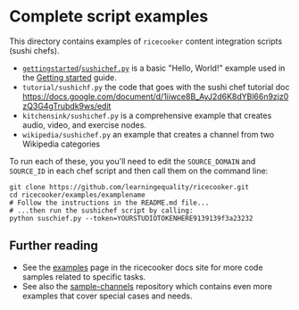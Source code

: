 Complete script examples
========================

This directory contains examples of `ricecooker` content integration scripts (sushi chefs).

  - [`gettingstarted`](./gettingstarted)/[`sushichef.py`](./gettingstarted/sushichef.py)
    is a basic "Hello, World!" example used in the [Getting started](https://ricecooker.readthedocs.io/en/latest/gettingstarted.html) guide.
  - `tutorial/sushichf.py` the code that goes with the sushi chef tutorial doc
    https://docs.google.com/document/d/1iiwce8B_AyJ2d6K8dYBl66n9zjz0zQ3G4gTrubdk9ws/edit
  - `kitchensink/sushichef.py` is a comprehensive example that creates audio, video, and exercise nodes.
  - `wikipedia/sushichef.py` an example that creates a channel from two Wikipedia categories

To run each of these, you you'll need to edit the `SOURCE_DOMAIN` and `SOURCE_ID`
in each chef script and then call them on the command line:

    git clone https://github.com/learningequality/ricecooker.git
    cd ricecooker/examples/examplename
    # Follow the instructions in the README.md file...
    # ...then run the sushichef script by calling:
    python suschief.py --token=YOURSTUDIOTOKENHERE9139139f3a23232


Further reading
---------------
  - See the [examples](https://ricecooker.readthedocs.io/en/latest/examples/)
    page in the ricecooker docs site for more code samples related to specific tasks.
  - See also the [sample-channels](https://github.com/learningequality/sample-channels)
    repository which contains even more examples that cover special cases and needs.
